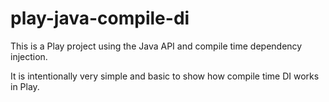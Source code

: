 # play-java-compile-di

This is a Play project using the Java API and compile time dependency injection.

It is intentionally very simple and basic to show how compile time DI works in Play.
